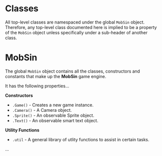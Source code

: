 # Classes

All top-level classes are namespaced under the global `MobSin` object. Therefore, any top-level class documented here is implied to be a property of the `MobSin` object unless specifically under a sub-header of another class.

# MobSin

The global `MobSin` object contains all the classes, constructors and constants that make up the **MobSin** game engine.

It has the following properties...

**Constructors**

- `.Game()` - Creates a new game instance.
- `.Camera()` - A Camera object.
- `.Sprite()` - An observable Sprite object.
- `.Text()` - An observable smart text object.

**Utility Functions**

- `.util` - A general library of utlity functions to assist in certain tasks.

...